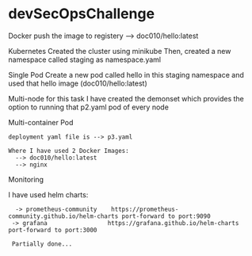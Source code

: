 # devSecOpsChallenge

Docker
  push the image to registery --> doc010/hello:latest



Kubernetes
  Created the cluster using minikube
    Then, created a new namespace called staging as namespace.yaml




Single Pod
  Create a new pod called hello in this staging namespace and used that hello image (doc010/hello:latest)

Multi-node
  for this task I have created the demonset which provides the option to running that p2.yaml pod of every node


Multi-container Pod

    deployment yaml file is --> p3.yaml
    
    Where I have used 2 Docker Images:
      --> doc010/hello:latest 
      --> nginx 



Monitoring 

 I have used helm charts:

      -> prometheus-community    https://prometheus-community.github.io/helm-charts port-forward to port:9090
     -> grafana                 https://grafana.github.io/helm-charts    port-forward to port:3000

     Partially done...
